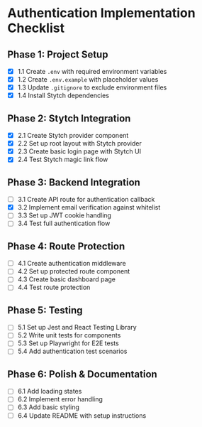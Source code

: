 # Authentication Implementation Checklist

## Phase 1: Project Setup
- [x] 1.1 Create `.env` with required environment variables
- [x] 1.2 Create `.env.example` with placeholder values
- [x] 1.3 Update `.gitignore` to exclude environment files
- [x] 1.4 Install Stytch dependencies

## Phase 2: Stytch Integration
- [x] 2.1 Create Stytch provider component
- [x] 2.2 Set up root layout with Stytch provider
- [x] 2.3 Create basic login page with Stytch UI
- [x] 2.4 Test Stytch magic link flow

## Phase 3: Backend Integration
- [ ] 3.1 Create API route for authentication callback
- [x] 3.2 Implement email verification against whitelist
- [ ] 3.3 Set up JWT cookie handling
- [ ] 3.4 Test full authentication flow

## Phase 4: Route Protection
- [ ] 4.1 Create authentication middleware
- [ ] 4.2 Set up protected route component
- [ ] 4.3 Create basic dashboard page
- [ ] 4.4 Test route protection

## Phase 5: Testing
- [ ] 5.1 Set up Jest and React Testing Library
- [ ] 5.2 Write unit tests for components
- [ ] 5.3 Set up Playwright for E2E tests
- [ ] 5.4 Add authentication test scenarios

## Phase 6: Polish & Documentation
- [ ] 6.1 Add loading states
- [ ] 6.2 Implement error handling
- [ ] 6.3 Add basic styling
- [ ] 6.4 Update README with setup instructions
